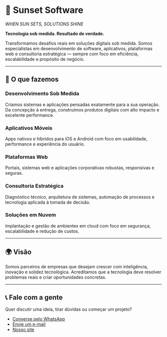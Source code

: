 # 🌅 Sunset Software
*WHEN SUN SETS, SOLUTIONS SHINE*

**Tecnologia sob medida. Resultado de verdade.**

Transformamos desafios reais em soluções digitais sob medida. Somos especialistas em desenvolvimento de software, aplicativos, plataformas web e consultoria estratégica — sempre com foco em eficiência, escalabilidade e propósito de negócio.

---

## 🚀 O que fazemos

### Desenvolvimento Sob Medida
Criamos sistemas e aplicações pensadas exatamente para a sua operação. Da concepção à entrega, construímos produtos digitais com alto impacto e excelente performance.

### Aplicativos Móveis
Apps nativos e híbridos para iOS e Android com foco em usabilidade, performance e experiência do usuário.

### Plataformas Web
Portais, sistemas web e aplicações corporativas robustas, responsivas e seguras.

### Consultoria Estratégica
Diagnóstico técnico, arquitetura de sistemas, automação de processos e tecnologia aplicada à tomada de decisão.

### Soluções em Nuvem
Implantação e gestão de ambientes em cloud com foco em segurança, escalabilidade e redução de custos.

---

## 🌍 Visão

Somos parceiros de empresas que desejam crescer com inteligência, inovação e solidez tecnológica. Acreditamos que a tecnologia deve resolver problemas reais e criar oportunidades concretas.

---

## 📞 Fale com a gente

Quer discutir uma ideia, tirar dúvidas ou começar um projeto?

- [Converse pelo WhatsApp](https://wa.me/)
- [Envie um e-mail](mailto:contato@sunsetsoftware.com.br)
- [Nosso site](https://www.sunsetsoftware.com.br)